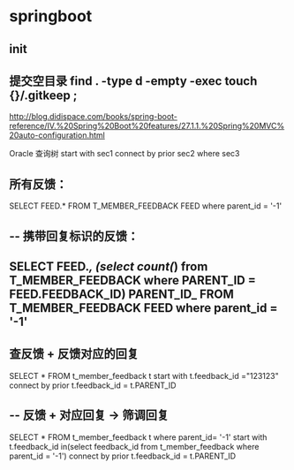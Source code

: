 # springboot
## init
提交空目录
find . -type d -empty -exec touch {}/.gitkeep \;
--

http://blog.didispace.com/books/spring-boot-reference/IV.%20Spring%20Boot%20features/27.1.1.%20Spring%20MVC%20auto-configuration.html

Oracle 查询树 start with sec1 connect by prior sec2 where sec3


所有反馈：
-- 
SELECT 
    FEED.*
    FROM T_MEMBER_FEEDBACK FEED
    where parent_id = '-1'
    
-- 
携带回复标识的反馈：
-- 
SELECT 
    FEED.*,
    (select count(*) from T_MEMBER_FEEDBACK where PARENT_ID = FEED.FEEDBACK_ID) PARENT_ID_
    FROM T_MEMBER_FEEDBACK FEED
    where parent_id = '-1'
 -- 
 查反馈 + 反馈对应的回复
 -- 
SELECT * FROM
    t_member_feedback t
    start with t.feedback_id ="123123"
    connect by prior t.feedback_id = t.PARENT_ID

 -- 
反馈 + 对应回复 -> 筛调回复
 -- 
SELECT * FROM
    t_member_feedback t
    where parent_id= '-1'
    start with t.feedback_id in(select feedback_id from t_member_feedback where parent_id = '-1')
    connect by prior t.feedback_id = t.PARENT_ID
    